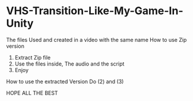 # VHS-Transition-Like-My-Game-In-Unity
The files Used and created in a video with the same name
How to use 
Zip version
1) Extract Zip file
2) Use the files inside, The audio and the script
3) Enjoy

How to use the extracted Version 
Do (2) and (3) 

HOPE ALL THE BEST
